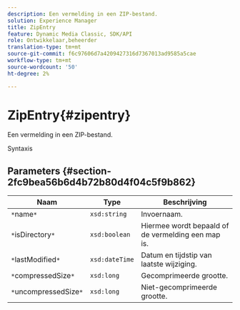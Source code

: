 ```yaml
---
description: Een vermelding in een ZIP-bestand.
solution: Experience Manager
title: ZipEntry
feature: Dynamic Media Classic, SDK/API
role: Ontwikkelaar,beheerder
translation-type: tm+mt
source-git-commit: f6c97606d7a4209427316d7367013ad9585a5cae
workflow-type: tm+mt
source-wordcount: '50'
ht-degree: 2%

---
```



# ZipEntry{#zipentry}

Een vermelding in een ZIP-bestand.

Syntaxis

## Parameters {#section-2fc9bea56b6d4b72b80d4f04c5f9b862}

| Naam | Type | Beschrijving |
|---|---|---|
| `*`name`*` | `xsd:string` | Invoernaam. |
| `*`isDirectory`*` | `xsd:boolean` | Hiermee wordt bepaald of de vermelding een map is. |
| `*`lastModified`*` | `xsd:dateTime` | Datum en tijdstip van laatste wijziging. |
| `*`compressedSize`*` | `xsd:long` | Gecomprimeerde grootte. |
| `*`uncompressedSize`*` | `xsd:long` | Niet-gecomprimeerde grootte. |

